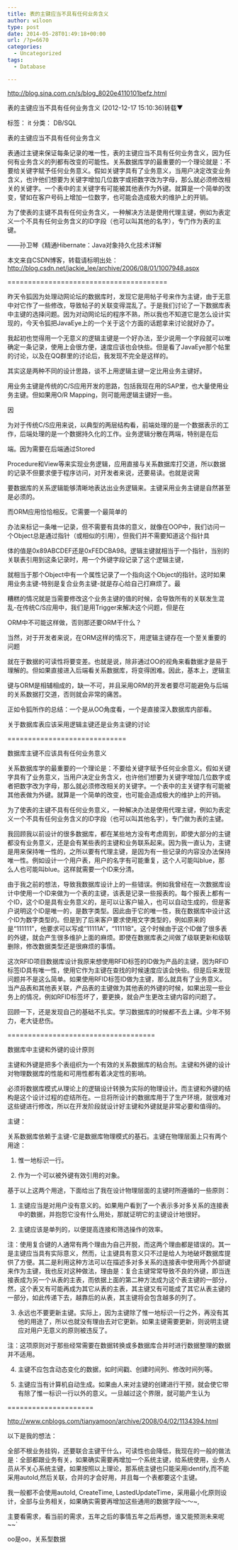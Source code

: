 ```yaml
---
title: 表的主键应当不具有任何业务含义
author: wiloon
type: post
date: 2014-05-28T01:49:18+00:00
url: /?p=6670
categories:
  - Uncategorized
tags:
  - Database

---
```

http://blog.sina.com.cn/s/blog_8020e4110101befz.html

表的主键应当不具有任何业务含义 (2012-12-17 15:10:36)转载▼
  
标签： it 分类： DB/SQL
  
表的主键应当不具有任何业务含义

表通过主键来保证每条记录的唯一性，表的主键应当不具有任何业务含义，因为任何有业务含义的列都有改变的可能性。关系数据库学的最重要的一个理论就是：不要给关键字赋予任何业务意义。假如关键字具有了业务意义，当用户决定改变业务含义，也许他们想要为关键字增加几位数字或把数字改为字母，那么就必须修改相关的关键字。一个表中的主关键字有可能被其他表作为外键。就算是一个简单的改变，譬如在客户号码上增加一位数字，也可能会造成极大的维护上的开销。
  
为了使表的主键不具有任何业务含义，一种解决方法是使用代理主键，例如为表定义一个不具有任何业务含义的ID字段（也可以叫其他的名字），专门作为表的主键。
  
——孙卫琴《精通Hibernate：Java对象持久化技术详解

本文来自CSDN博客，转载请标明出处：http://blog.csdn.net/jackie_lee/archive/2006/08/01/1007948.aspx

=======================================
  
昨天令狐因为处理动网论坛的数据库时，发现它是用帖子号来作为主键，由于无意中对它作了一些修改，导致帖子的关联变得混乱了。于是我们讨论了一下数据库表中主键的选择问题。因为对动网论坛的程序不熟，所以我也不知道它是怎么设计实现的，今天令狐把JavaEye上的一个关于这个方面的话题拿来讨论就好办了。
  
我起初也觉得用一个无意义的逻辑主键是一个好办法，至少说用一个字段就可以唯确定一条记录，使用上会很方便，速度应该也会快些。但是看了JavaEye那个帖里的讨论，以及在QQ群里的讨论后，我发现不完全是这样的。
  
其实这是两种不同的设计思路，谈不上用逻辑主键一定比用业务主键好。
  
用业务主键是传统的C/S应用开发的思路，包括我现在用的SAP里，也大量使用业务主键。但如果用O/R Mapping，则可能用逻辑主键好一些。
  
因
  
为对于传统C/S应用来说，以典型的两层结构看，前端处理的是一个数据表示的工作，后端处理的是一个数据持久化的工作。业务逻辑分散在两端，特别是在后
  
端。因为需要在后端通过Stored
  
Procedure和View等来实现业务逻辑，应用直接与关系数据库打交道，所以数据的记录不但要求便于程序访问，对开发者来说，还要易读。也就是说需
  
要数据库的关系逻辑能够清晰地表达出业务逻辑来。主键采用业务主键是自然甚至是必须的。
  
而ORM应用恰恰相反。它需要一个最简单的
  
办法来标记一条唯一记录，但不需要有具体的意义，就像在OOP中，我们访问一个Object总是通过指针（或相似的引用），但我们并不需要知道这个指针具
  
体的值是0x89ABCDEF还是0xFEDCBA98。逻辑主键就相当于一个指针，当别的关联表引用到这条记录时，用一个外键字段记录了这个逻辑主键，
  
就相当于那个Object中有一个属性记录了一个指向这个Object的指针。这时如果用业务主键-特别是复合业务主键-就是存心给自己打麻烦了。最
  
糟糕的情况就是当需要修改这个业务主键的值的时候，会导致所有的关联发生混乱-在传统C/S应用中，我们是用Trigger来解决这个问题，但是在
  
ORM中不可能这样做，否则那还要ORM干什么？
  
当然，对于开发者来说，在ORM这样的情况下，用逻辑主键存在一个至关重要的问题
  
就在于数据的可读性将要变差。也就是说，除非通过OO的视角来看数据才是易于理解的。但如果直接进入后端看关系数据库，将变得困难。因此，基本上，逻辑主
  
键与ORM是相辅相成的，缺一不可，并且采用ORM的开发者要尽可能避免与后端的关系数据打交道，否则就会非常的痛苦。
  
正如令狐所作的总结：一个是从OO角度看，一个是直接深入数据库内部看。
  
关于数据库表应该采用逻辑主键还是业务主键的讨论
  
=============================

数据库主键不应该具有任何业务意义
  
关系数据库学的最重要的一个理论是：不要给关键字赋予任何业余意义。假如关键字具有了业务意义，当用户决定业务含义，也许他们想要为关键字增加几位数字或者把数字改为字母，那么就必须修改相关的关键字。一个表中的主关键字有可能被其他表做为外键。就算是一个简单的改变，也可能会造成极大的维护上的开销。
  
为了使表的主键不具有任何业务意义，一种解决办法是使用代理主键，例如为表定义一个不具有任何业务含义的ID字段（也可以叫其他名字），专门做为表的主键。
  
我回顾我以前设计的很多数据库，都在某些地方没有考虑周到，即使大部分的主键都没有业务意义，还是会有某些表的主键和业务联系起来。因为我一直认为，主键是用来保持唯一性的，之所以要有代理主键，是因为有一些记录的内容没办法保持唯一性。例如设计一个用户表，用户的名字有可能重复，这个人可能叫blue，那么人也可能叫blue。这样就需要一个ID来分清。
  
由于我之前的想法，导致我数据库设计上的一些错误。例如我曾经在一次数据库设计中使用一个ID来做为一个表的主键，该表是记录一些报表的。每个报表上都有一个ID，这个ID是具有业务意义的，是可以让客户输入，也可以自动生成的，但是客户说明这个ID是唯一的，是数字类型。因此由于它的唯一性，我在数据库中设计这个ID为数字类型的。但是到了后来客户要求使用文字类型的，例如原来的是“111111”，他要求可以写成“11111A”，“11111B"。这个时候由于这个ID做了很多表的外键，就会产生很多维护上面的麻烦。即使在数据库表之间做了级联更新和级联删除，修改数据类型还是很麻烦的事情。
  
这次RFID项目数据库设计我原来想使用RFID标签的ID做为产品的主键，因为RFID标签ID具有唯一性，使用它作为主键在查找的时候速度应该会快些。但是后来发现问题并不是这么简单。如果使用RFID标签ID做为主键，那么就具有了业务意义。当产品表和其他表关联，产品表的主键做为其他表的外键的时候，如果出现一些业务上的情况，例如RFID标签坏了，要更换，就会产生更改主键内容的问题了。
  
回顾一下，还是发现自己的基础不扎实。学习数据库的时候都不去上课。少年不努力，老大徒悲伤。

====================================
  
数据库中主键和外键的设计原则
  
主键和外键是把多个表组织为一个有效的关系数据库的粘合剂。主键和外键的设计对物理数据库的性能和可用性都有着决定性的影响。
  
必须将数据库模式从理论上的逻辑设计转换为实际的物理设计。而主键和外键的结构是这个设计过程的症结所在。一旦将所设计的数据库用于了生产环境，就很难对这些键进行修改，所以在开发阶段就设计好主键和外键就是非常必要和值得的。
  
主键：
  
关系数据库依赖于主键-它是数据库物理模式的基石。主键在物理层面上只有两个用途：
  
1. 惟一地标识一行。
  
2. 作为一个可以被外键有效引用的对象。
  
基于以上这两个用途，下面给出了我在设计物理层面的主键时所遵循的一些原则：
  
1. 主键应当是对用户没有意义的。如果用户看到了一个表示多对多关系的连接表中的数据，并抱怨它没有什么用处，那就证明它的主键设计地很好。
  
2. 主键应该是单列的，以便提高连接和筛选操作的效率。
  
注：使用复合键的人通常有两个理由为自己开脱，而这两个理由都是错误的。其一是主键应当具有实际意义，然而，让主键具有意义只不过是给人为地破坏数据库提供了方便。其二是利用这种方法可以在描述多对多关系的连接表中使用两个外部键来作为主键，我也反对这种做法，理由是：复合主键常常导致不良的外键，即当连接表成为另一个从表的主表，而依据上面的第二种方法成为这个表主键的一部分，然，这个表又有可能再成为其它从表的主表，其主键又有可能成了其它从表主键的一部分，如此传递下去，越靠后的从表，其主键将会包含越多的列了。
  
3. 永远也不要更新主键。实际上，因为主键除了惟一地标识一行之外，再没有其他的用途了，所以也就没有理由去对它更新。如果主键需要更新，则说明主键应对用户无意义的原则被违反了。
  
注：这项原则对于那些经常需要在数据转换或多数据库合并时进行数据整理的数据并不适用。
  
4. 主键不应包含动态变化的数据，如时间戳、创建时间列、修改时间列等。
  
5. 主键应当有计算机自动生成。如果由人来对主键的创建进行干预，就会使它带有除了惟一标识一行以外的意义。一旦越过这个界限，就可能产生认为
  
=====================
  
http://www.cnblogs.com/tianyamoon/archive/2008/04/02/1134394.html

以下是我的想法：

全部不根业务挂钩，还要联合主键干什么，可读性也会降低，我现在的一般的做法是：全部都跟业务有关，如果确实需要再增加一个系统主键，给系统使用，业务人员从不关心系统主键，如果按照以上理论，那系统主键也只能采用identify,而不能采用autoId,然后关联，合并的才会好用，并且每一个表都要这个主键。

我一般都不会使用autoId, CreateTime, LastedUpdateTime，采用最小化原则设计，全部与业务相关，如果确实需要再增加这些通用的数据字段～～~,

主要看需求，看当前的需求，五年之后的事情五年之后再想，谁又能预测未来呢~~\`

oo是oo，关系型数据